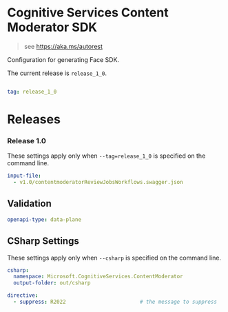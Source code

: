 # Cognitive Services Content Moderator SDK

> see https://aka.ms/autorest

Configuration for generating Face SDK.

The current release is `release_1_0`.

``` yaml

tag: release_1_0
```
# Releases

### Release 1.0
These settings apply only when `--tag=release_1_0` is specified on the command line.

``` yaml $(tag) == 'release_1_0'
input-file: 
  - v1.0/contentmoderatorReviewJobsWorkflows.swagger.json
```

## Validation

``` yaml
openapi-type: data-plane
```

## CSharp Settings
These settings apply only when `--csharp` is specified on the command line.
``` yaml $(csharp) 
csharp: 
  namespace: Microsoft.CognitiveServices.ContentModerator
  output-folder: out/csharp
```

``` yaml
directive:
  - suppress: R2022                        # the message to suppress
```